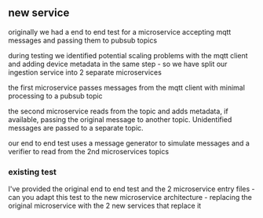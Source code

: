 ## new service

originally we had a end to end test for a microservice accepting mqtt messages and passing them 
to pubsub topics

during testing we identified potential scaling problems with the mqtt client and adding device metadata
in the same step - so we have split our ingestion service into 2 separate microservices 

the first microservice passes messages from the mqtt client with minimal processing to a pubsub topic

the second microservice reads from the topic and adds metadata, if available, passing the original message to 
another topic. Unidentified messages are passed to a separate topic.

our end to end test uses a message generator to simulate messages and a verifier to read from 
the 2nd microservices topics

### existing test
I've provided the original end to end test and the 2 microservice entry files - can you adapt this test to the
new microservice architecture - replacing the original microservice with the 2 new services that replace it
